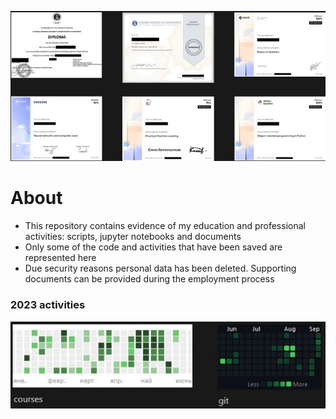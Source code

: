 ![](https://github.com/data-silence/Study/blob/master/0%20-%20Diploma%20and%20sertificates/accomplishments.jpg?raw=true)

# About
* This repository contains evidence of my education and professional activities: scripts, jupyter notebooks and documents
* Only some of the code and activities that have been saved are represented here
* Due security reasons personal data has been deleted. Supporting documents can be provided during the employment process 

### 2023 activities
![](https://github.com/data-silence/Study/blob/master/0%20-%20Diploma%20and%20sertificates/2023%20activities.jpg?raw=true)